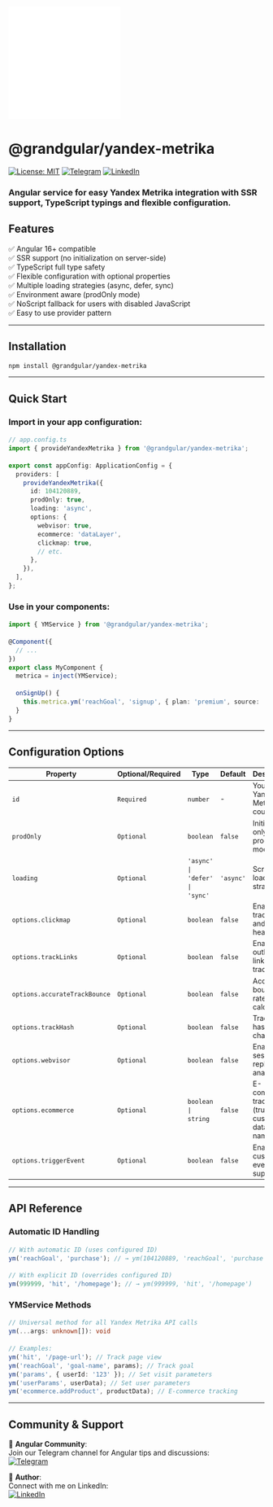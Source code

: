 <img src="https://raw.githubusercontent.com/Grandgular/rx/refs/heads/main/projects/showcase/public/favicon.svg" width="220px" alt="Grandgular Logo">

# @grandgular/yandex-metrika
[![License: MIT](https://img.shields.io/badge/License-MIT-yellow.svg)](https://opensource.org/licenses/MIT)
[![Telegram](https://img.shields.io/badge/Grandgular_Channel-2CA5E0?style=flat&logo=telegram)](https://t.me/grandgular)
[![LinkedIn](https://img.shields.io/badge/Andrei_Shpileuski-0077B5?style=flat&logo=linkedin)](https://linkedin.com/in/andrei-shpileuski)

### Angular service for easy Yandex Metrika integration with SSR support, TypeScript typings and flexible configuration.

## Features
✅ Angular 16+ compatible  
✅ SSR support (no initialization on server-side)  
✅ TypeScript full type safety  
✅ Flexible configuration with optional properties  
✅ Multiple loading strategies (async, defer, sync)  
✅ Environment aware (prodOnly mode)  
✅ NoScript fallback for users with disabled JavaScript  
✅ Easy to use provider pattern

---

## Installation

```
npm install @grandgular/yandex-metrika
```

---

## Quick Start

### Import in your app configuration:

```typescript
// app.config.ts
import { provideYandexMetrika } from '@grandgular/yandex-metrika';

export const appConfig: ApplicationConfig = {
  providers: [
    provideYandexMetrika({
      id: 104120889,
      prodOnly: true,
      loading: 'async',
      options: {
        webvisor: true,
        ecommerce: 'dataLayer',
        clickmap: true,
        // etc.
      },
    }),
  ],
};
```

### Use in your components:

```typescript
import { YMService } from '@grandgular/yandex-metrika';

@Component({
  // ...
})
export class MyComponent {
  metrica = inject(YMService);

  onSignUp() {
    this.metrica.ym('reachGoal', 'signup', { plan: 'premium', source: 'google' });
  }
}
```

---

## Configuration Options

| Property                      | Optional/Required | Type                           | Default   | Description                                         |
| ----------------------------- | ----------------- | ------------------------------ | --------- | --------------------------------------------------- |
| `id`                          | `Required`        | `number`                       | -         | Your Yandex Metrika counter ID                      |
| `prodOnly`                    | `Optional`        | `boolean`                      | `false`   | Initialize only in production mode                  |
| `loading`                     | `Optional`        | `'async' \| 'defer' \| 'sync'` | `'async'` | Script loading strategy                             |
| `options.clickmap`            | `Optional`        | `boolean`                      | `false`   | Enable click tracking and heatmap                   |
| `options.trackLinks`          | `Optional`        | `boolean`                      | `false`   | Enable outbound link tracking                       |
| `options.accurateTrackBounce` | `Optional`        | `boolean`                      | `false`   | Accurate bounce rate calculation                    |
| `options.trackHash`           | `Optional`        | `boolean`                      | `false`   | Track URL hash changes                              |
| `options.webvisor`            | `Optional`        | `boolean`                      | `false`   | Enable session replay and analytics                 |
| `options.ecommerce`           | `Optional`        | `boolean \| string`            | `false`   | E-commerce tracking (true or custom dataLayer name) |
| `options.triggerEvent`        | `Optional`        | `boolean`                      | `false`   | Enable custom events support                        |

---

## API Reference

### Automatic ID Handling

```typescript
// With automatic ID (uses configured ID)
ym('reachGoal', 'purchase'); // → ym(104120889, 'reachGoal', 'purchase')

// With explicit ID (overrides configured ID)
ym(999999, 'hit', '/homepage'); // → ym(999999, 'hit', '/homepage')
```

### YMService Methods

```typescript
// Universal method for all Yandex Metrika API calls
ym(...args: unknown[]): void

// Examples:
ym('hit', '/page-url'); // Track page view
ym('reachGoal', 'goal-name', params); // Track goal
ym('params', { userId: '123' }); // Set visit parameters
ym('userParams', userData); // Set user parameters
ym('ecommerce.addProduct', productData); // E-commerce tracking
```

---

## Community & Support

🔹 **Angular Community**:  
Join our Telegram channel for Angular tips and discussions:  
[![Telegram](https://img.shields.io/badge/Grandgular_Channel-2CA5E0?style=flat&logo=telegram)](https://t.me/grandgular)

🔹 **Author**:  
Connect with me on LinkedIn:  
[![LinkedIn](https://img.shields.io/badge/Andrei_Shpileuski-0077B5?style=flat&logo=linkedin)](https://linkedin.com/in/andrei-shpileuski)
